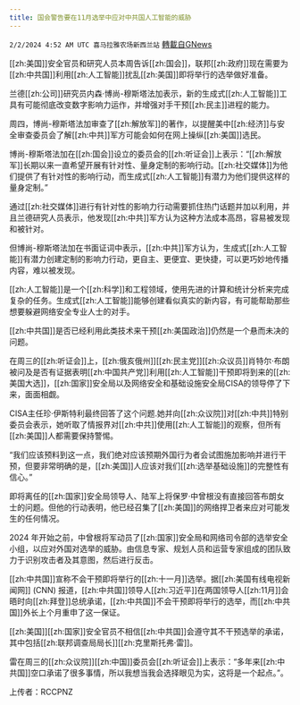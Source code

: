 ```yaml
---
title: 国会警告要在11月选举中应对中共国人工智能的威胁
---
```

`2/2/2024 4:52 AM UTC 喜马拉雅农场新西兰站` [轉載自GNews](https://gnews.org/articles/2275495)

[[zh:美国]]安全官员和研究人员本周告诉[[zh:国会]]，联邦[[zh:政府]]现在需要为[[zh:中共国]]利用[[zh:人工智能]]扰乱[[zh:美国]]即将举行的选举做好准备。

兰德[[zh:公司]]研究员内森·博尚\-穆斯塔法加表示，新的生成式[[zh:人工智能]]工具有可能彻底改变数字影响力运作，并增强对手干预[[zh:民主]]进程的能力。

周四，博尚\-穆斯塔法加审查了[[zh:解放军]]的著作，以提醒美中[[zh:经济]]与安全审查委员会了解[[zh:中共]]军方可能会如何在网上操纵[[zh:美国]]选民。

博尚\-穆斯塔法加在[[zh:国会]]设立的委员会的[[zh:听证会]]上表示：“[[zh:解放军]]长期以来一直希望开展有针对性、量身定制的影响行动。[[zh:社交媒体]]为他们提供了有针对性的影响行动，而生成式[[zh:人工智能]]有潜力为他们提供这样的量身定制。”

通过[[zh:社交媒体]]进行有针对性的影响力行动需要抓住热门话题并加以利用，并且兰德研究人员表示，他发现[[zh:中共]]军方认为这种方法成本高昂，容易被发现和被针对。

但博尚\-穆斯塔法加在书面证词中表示，[[zh:中共]]军方认为，生成式[[zh:人工智能]]有潜力创建定制的影响力行动，更自主、更便宜、更快捷，可以更巧妙地传播内容，难以被发现。

[[zh:人工智能]]是一个[[zh:科学]]和工程领域，使用先进的计算和统计分析来完成复杂的任务。生成式[[zh:人工智能]]能够创建看似真实的新内容，有可能帮助那些想要躲避网络安全专业人士的对手。

[[zh:中共国]]是否已经利用此类技术来干预[[zh:美国政治]]仍然是一个悬而未决的问题。

在周三的[[zh:听证会]]上，[[zh:俄亥俄州]][[zh:民主党]][[zh:众议员]]肖特尔·布朗被问及是否有证据表明[[zh:中国共产党]]利用[[zh:人工智能]]干预即将到来的[[zh:美国大选]]，[[zh:国家]]安全局以及网络安全和基础设施安全局CISA的领导停了下来，面面相觑。

CISA主任珍·伊斯特利最终回答了这个问题.她并向[[zh:众议院]]对[[zh:中共]]特别委员会表示，她听取了情报界对[[zh:中共]]使用[[zh:人工智能]]的观察，但所有[[zh:美国]]人都需要保持警惕。

“我们应该预料到这一点，我们绝对应该预期外国行为者会试图施加影响并进行干预，但要非常明确的是，[[zh:美国]]人应该对我们[[zh:选举基础设施]]的完整性有信心。”

即将离任的[[zh:国家]]安全局领导人、陆军上将保罗·中曾根没有直接回答布朗女士的问题。但他的行动表明，他已经召集了[[zh:美国]]的网络捍卫者来应对可能发生的任何情况。

2024 年开始之前，中曾根将军动员了[[zh:国家]]安全局和网络司令部的选举安全小组，以应对外国对选举的威胁。由信息专家、规划人员和运营专家组成的团队致力于识别攻击者及其意图，然后进行反击。  

[[zh:中共国]]宣称不会干预即将举行的[[zh:十一月]]选举。据[[zh:美国有线电视新闻网]] (CNN) 报道，[[zh:中共国]]领导人[[zh:习近平]]在两国领导人[[zh:11月]]会晤时向[[zh:拜登]]总统承诺，[[zh:中共国]]不会干预即将举行的选举，而[[zh:中共国]]外长上个月重申了这一保证。

[[zh:美国]][[zh:国家]]安全官员不相信[[zh:中共国]]会遵守其不干预选举的承诺，其中包括[[zh:联邦调查局局长]][[zh:克里斯托弗·雷]]。

雷在周三的[[zh:众议院]][[zh:中国]]委员会[[zh:听证会]]上表示：“多年来[[zh:中共国]]空口承诺了很多事情，所以我想当我会选择眼见为实，这将是一个起点。”。

上传者：RCCPNZ
